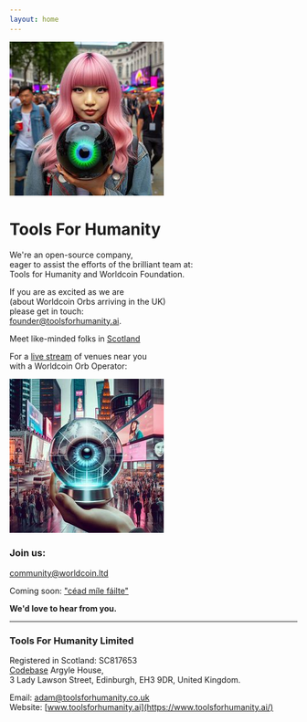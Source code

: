 ```yaml
---
layout: home
---
```


![LunaWithOrbInPicadilly](images/OrbPiccadilly3.jpeg)

# Tools For Humanity

We're an open-source company, <br>
eager to assist the efforts of the brilliant team at: <br>
Tools for Humanity and Worldcoin Foundation. <br>

If you are as excited as we are <br>
(about Worldcoin Orbs arriving in the UK) <br>
please get in touch: <br>
[founder@toolsforhumanity.ai](founder@toolsforhumanity.ai). <br> 

Meet like-minded folks in [Scotland](edinburgh@worldcoin.training) <br>


For a [live stream](online@worldcoin.live) of venues near you <br>
with a Worldcoin Orb Operator: <br>

![OrbInTimesSquare](images/OrbTimesSquare.jpeg)

### Join us:  

[community@worldcoin.ltd](community@worldcoin.ltd) 

Coming soon: ["céad míle fáilte"](greetings@worldcoin.irish)

**We'd love to hear from you.**
<br>

---
### Tools For Humanity Limited
Registered in Scotland: SC817653  
[Codebase](https://www.thisiscodebase.com/) Argyle House, <br>
3 Lady Lawson Street, Edinburgh, EH3 9DR, United Kingdom.<br>
<!-- ### Worldcoin Limited
Registered in Scotland: SC817653  
-->
Email: [adam@toolsforhumanity.co.uk](mailto:adam@toolsforhumanity.co.uk)  
Website: [www.toolsforhumanity.ai](https://www.toolsforhumanity.ai/) 
